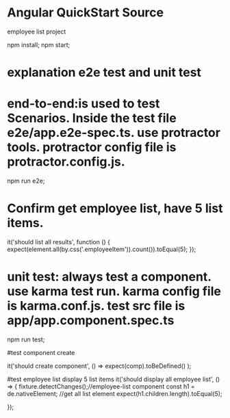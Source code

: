 # Angular QuickStart Source
employee list project

npm install;
npm start;

# explanation e2e test and unit test

# end-to-end:is used to test Scenarios. Inside the test file e2e/app.e2e-spec.ts. use protractor tools. protractor config file is protractor.config.js.

npm run e2e;

# Confirm get employee list, have 5 list items.

it('should list all results', function () {
    expect(element.all(by.css('.employeeItem')).count()).toEqual(5);
  });


# unit test: always test a component. use karma test run. karma config file is karma.conf.js. test src file is app/app.component.spec.ts

npm run test;

#test component create

it('should create component', () => expect(comp).toBeDefined() );

#test employee list display 5 list items
it('should display all employee list', () => {
    fixture.detectChanges();//employee-list component
    const h1 = de.nativeElement; //get all list element
    expect(h1.children.length).toEqual(5); 

  });
